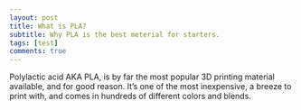 ```yaml
---
layout: post
title: What is PLA?
subtitle: Why PLA is the best meterial for starters.
tags: [test]
comments: true
---
```


Polylactic acid AKA PLA, is by far the most popular 3D printing material available, and for good reason. 
It’s one of the most inexpensive, a breeze to print with, and comes in hundreds of different colors and blends. 
